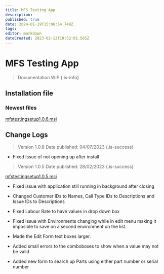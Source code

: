 ```yaml
---
title: MFS Testing App
description: 
published: true
date: 2024-01-19T15:06:54.748Z
tags: 
editor: markdown
dateCreated: 2023-02-13T10:52:01.565Z
---
```


# MFS Testing App

> Documentation WIP
{.is-info}



## Installation file

### Newest files

[mfstestingsetup1.0.6.msi](/mfstestingsetup.msi)




## Change Logs
> Version 1.0.6
> Date published: 04/07/2023
{.is-success}

- Fixed Issue of not opening up after install

> Version 1.0.5
> Date published: 28/02/2023
{.is-success}

[mfstestingsetup1.0.5.msi](/mfstestingsetup1.0.5.msi)

- Fixed issue with application still running in background after closing
  
- Changed Customer IDs to Names, Call Type IDs to Descriptions and Issue IDs to Descriptions

- Fixed Labour Rate to have values in drop down box

- Fixed Issue with Environments changing while in edit menu making it imposible to save on a second environment on the list.

- Made the Edit Form text boxes larger.

- Added small errors to the comboboxes to show when a value may not be valid

- Added new form to search up Parts using either part number or serial number



